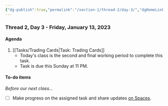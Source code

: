 ```yaml
---
{"dg-publish":true,"permalink":"/section-1/thread-2/day-3/","dgHomeLink":false}
---
```


### Thread 2, Day 3 - Friday, January 13, 2023

#### Agenda

1. [[Tasks/Trading Cards\|Task: Trading Cards]]
	- Today's class is the second and final working period to complete this task.
	- Task is due this Sunday at 11 PM.
	  
#### To-do items
*Before our next class...*
- [ ] Make progress on the assigned task and share updates [on Spaces](https://ca.spacesedu.com/).